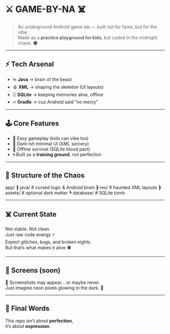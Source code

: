 # ⚔️ GAME-BY-NA ☠️

> An underground Android game lab — built not for fame, but for the vibe.  
> Made as a **practice playground for kids**, but coded in the midnight chaos. 🌑

---

## ⚡ Tech Arsenal
- ☕ **Java** → brain of the beast  
- 🩸 **XML** → shaping the skeleton (UI layouts)  
- 🗄 **SQLite** → keeping memories alive, offline  
- 🔥 **Gradle** → cuz Android said “no mercy”  

---

## 🕹 Core Features
- 🎲 Easy gameplay (kids can vibe too)  
- 🧛 Dark-ish minimal UI (XML sorcery)  
- 📱 Offline survival (SQLite blood pact)  
- 🌀 Built as a **training ground**, not perfection  

---

## 🏴 Structure of the Chaos
app/
┣ java/ # cursed logic & Android brain
┣ res/ # haunted XML layouts
┣ assets/ # optional dark matter
┗ database/ # SQLite tomb


---

## ☠️ Current State
Not stable. Not clean.  
Just raw code energy ⚡  
Expect glitches, bugs, and broken nights.  
But that’s what makes it alive 🕷  

---

## 🔮 Screens (soon)
📸 Screenshots may appear… or maybe never.  
Just imagine neon pixels glowing in the dark. 🌌  

---

## 🖤 Final Words
This repo isn’t about **perfection**,  
it’s about **expression**.  
